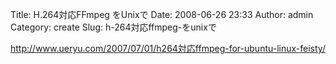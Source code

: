 Title: H.264対応FFmpeg をUnixで
Date: 2008-06-26 23:33
Author: admin
Category: create
Slug: h-264対応ffmpeg-をunixで

http://www.ueryu.com/2007/07/01/h264対応ffmpeg-for-ubuntu-linux-feisty/
